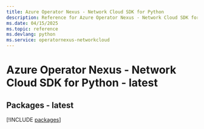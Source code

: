 ```yaml
---
title: Azure Operator Nexus - Network Cloud SDK for Python
description: Reference for Azure Operator Nexus - Network Cloud SDK for Python
ms.date: 04/15/2025
ms.topic: reference
ms.devlang: python
ms.service: operatornexus-networkcloud
---
```

# Azure Operator Nexus - Network Cloud SDK for Python - latest
## Packages - latest
[!INCLUDE [packages](operator-nexus---network-cloud-index.md)]